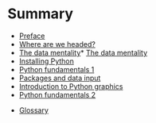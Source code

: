 # Summary

* [Preface](README.md)
* [Where are we headed?](intro.md)
* [The data mentality](data-mentality.md)* [The data mentality](data-mentality.md)
* [Installing Python](installing-python.md)
* [Python fundamentals 1](py-fun1.md) 
* [Packages and data input](pandas-intro.md)
* [Introduction to Python graphics](graphs1.md)
* [Python fundamentals 2](py-fun2.md)  

<!--
* [Emerging market indicators](emerging.md)
* [Business cycle indicators](indicators.md)
* [Randomness in stock returns](random.md)
* [Managing data 2](pandas-munging.md)
* [Other cool stuff](other.md)
--> 

* [Glossary](glossary.md)
